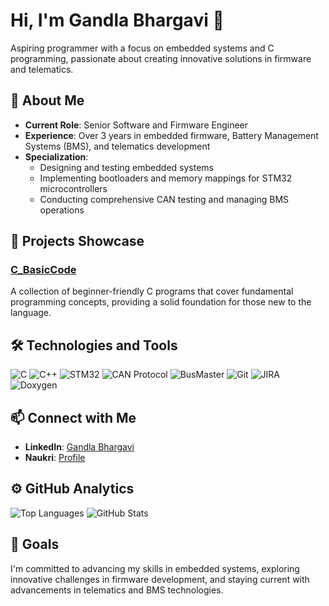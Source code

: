# Hi, I'm Gandla Bhargavi 👋

Aspiring programmer with a focus on embedded systems and C programming, passionate about creating innovative solutions in firmware and telematics.

## 🔹 About Me
- **Current Role**: Senior Software and Firmware Engineer
- **Experience**: Over 3 years in embedded firmware, Battery Management Systems (BMS), and telematics development
- **Specialization**: 
  - Designing and testing embedded systems
  - Implementing bootloaders and memory mappings for STM32 microcontrollers
  - Conducting comprehensive CAN testing and managing BMS operations

## 🔹 Projects Showcase

### [C_BasicCode](https://github.com/bhargavi-gudur/C_BasicCode)
A collection of beginner-friendly C programs that cover fundamental programming concepts, providing a solid foundation for those new to the language.


## 🛠️ Technologies and Tools

![C](https://img.shields.io/badge/C-00599C?style=for-the-badge&logo=c&logoColor=white)
![C++](https://img.shields.io/badge/C++-00599C?style=for-the-badge&logo=c%2B%2B&logoColor=white)
![STM32](https://img.shields.io/badge/STM32-03234B?style=for-the-badge&logo=stmicroelectronics&logoColor=white)
![CAN Protocol](https://img.shields.io/badge/CAN-Protocol-blue?style=for-the-badge)
![BusMaster](https://img.shields.io/badge/BusMaster-tool-orange?style=for-the-badge)
![Git](https://img.shields.io/badge/Git-F05032?style=for-the-badge&logo=git&logoColor=white)
![JIRA](https://img.shields.io/badge/JIRA-0052CC?style=for-the-badge&logo=jira&logoColor=white)
![Doxygen](https://img.shields.io/badge/Doxygen-documentation-blue?style=for-the-badge)

## 📫 Connect with Me
- **LinkedIn**: [Gandla Bhargavi](https://www.linkedin.com/in/gandla-bhargavi-14887681/)
- **Naukri**: [Profile](https://www.naukri.com/mnuser/profile?id=&altresid)

## ⚙️ GitHub Analytics

![Top Languages](https://github-readme-stats.vercel.app/api/top-langs/?username=bhargavi-gudur&layout=compact&theme=dark)
![GitHub Stats](https://github-readme-stats.vercel.app/api?username=bhargavi-gudur&show_icons=true&theme=dark)

## 🔹 Goals
I'm committed to advancing my skills in embedded systems, exploring innovative challenges in firmware development, and staying current with advancements in telematics and BMS technologies.
